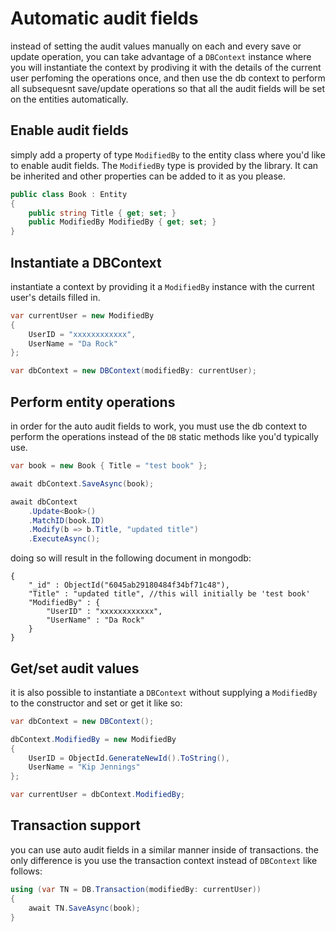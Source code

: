 # Automatic audit fields
instead of setting the audit values manually on each and every save or update operation, you can take advantage of a `DBContext` instance where you will instantiate the context by prodiving it with the details of the current user perfoming the operations once, and then use the db context to perform all subsequesnt save/update operations so that all the audit fields will be set on the entities automatically.

## Enable audit fields
simply add a property of type `ModifiedBy` to the entity class where you'd like to enable audit fields. The `ModifiedBy` type is provided by the library. It can be inherited and other properties can be added to it as you please.

```csharp
public class Book : Entity
{
    public string Title { get; set; }
    public ModifiedBy ModifiedBy { get; set; }
}
```

## Instantiate a DBContext
instantiate a context by providing it a `ModifiedBy` instance with the current user's details filled in.
```csharp
var currentUser = new ModifiedBy
{
    UserID = "xxxxxxxxxxxx",
    UserName = "Da Rock"
};

var dbContext = new DBContext(modifiedBy: currentUser);
```

## Perform entity operations
in order for the auto audit fields to work, you must use the db context to perform the operations instead of the `DB` static methods like you'd typically use.
```csharp
var book = new Book { Title = "test book" };

await dbContext.SaveAsync(book);

await dbContext
    .Update<Book>()
    .MatchID(book.ID)
    .Modify(b => b.Title, "updated title")
    .ExecuteAsync();
```

doing so will result in the following document in mongodb:
```
{
	"_id" : ObjectId("6045ab29180484f34bf71c48"),
	"Title" : "updated title", //this will initially be 'test book'
	"ModifiedBy" : {
		"UserID" : "xxxxxxxxxxxx",
		"UserName" : "Da Rock"
	}
}
```

## Get/set audit values
it is also possible to instantiate a `DBContext` without supplying a `ModifiedBy` to the constructor and set or get it like so:
```csharp
var dbContext = new DBContext();

dbContext.ModifiedBy = new ModifiedBy
{
    UserID = ObjectId.GenerateNewId().ToString(),
    UserName = "Kip Jennings"
};

var currentUser = dbContext.ModifiedBy;
```

## Transaction support
you can use auto audit fields in a similar manner inside of transactions. the only difference is you use the transaction context instead of `DBContext` like follows:
```csharp
using (var TN = DB.Transaction(modifiedBy: currentUser))
{
    await TN.SaveAsync(book);
}
```